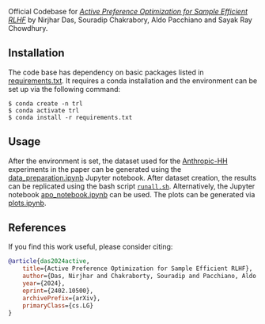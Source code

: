 Official Codebase for [*Active Preference Optimization for Sample Efficient RLHF*](https://arxiv.org/abs/2402.10500) by Nirjhar Das, Souradip Chakrabory, Aldo Pacchiano and Sayak Ray Chowdhury.

## Installation
The code base has dependency on basic packages listed in [requirements.txt](./requirements.txt). It requires a conda installation and the environment can be set up via the following command:
```
$ conda create -n trl
$ conda activate trl
$ conda install -r requirements.txt
```

## Usage
After the environment is set, the dataset used for the [Anthropic-HH](https://huggingface.co/datasets/llm-blender/Unified-Feedback/viewer/hh-rlhf) experiments in the paper can be generated using the [data_preparation.ipynb](./data_preparation.ipynb) Jupyter notebook. After dataset creation, the results can be replicated using the bash script [```runall.sh```](./runall.sh). Alternatively, the Jupyter notebook [apo_notebook.ipynb](./apo_notebook.ipynb) can be used. The plots can be generated via [plots.ipynb](./plots.ipynb).

## References
If you find this work useful, please consider citing:
~~~bibtex
@article{das2024active,
    title={Active Preference Optimization for Sample Efficient RLHF},
    author={Das, Nirjhar and Chakraborty, Souradip and Pacchiano, Aldo and Chowdhury, Sayak Ray},
    year={2024},
    eprint={2402.10500},
    archivePrefix={arXiv},
    primaryClass={cs.LG}
}
~~~